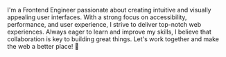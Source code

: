 I'm a Frontend Engineer passionate about creating intuitive and visually appealing user interfaces. With a strong focus on accessibility, performance, and user experience, I strive to deliver top-notch web experiences. Always eager to learn and improve my skills, I believe that collaboration is key to building great things. Let's work together and make the web a better place! 🚀

<!---
NidhishKumarReddy/NidhishKumarReddy is a ✨ special ✨ repository because its `README.md` (this file) appears on your GitHub profile.
You can click the Preview link to take a look at your changes.
--->
